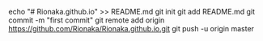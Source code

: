 echo "# Rionaka.github.io" >> README.md
git init
git add README.md
git commit -m "first commit"
git remote add origin https://github.com/Rionaka/Rionaka.github.io.git
git push -u origin master
